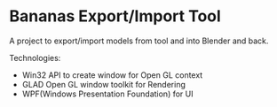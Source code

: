 # Bananas Export/Import Tool

A project to export/import models from tool and into Blender and back.

Technologies:
- Win32 API to create window for Open GL context
- GLAD Open GL window toolkit for Rendering
- WPF(Windows Presentation Foundation) for UI
